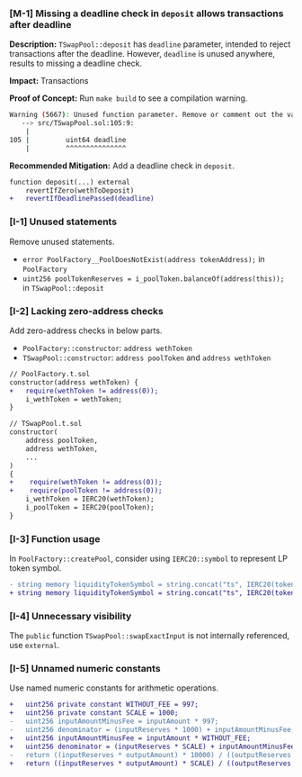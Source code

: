 ### [M-1] Missing a deadline check in `deposit` allows transactions after deadline
**Description:** 
`TSwapPool::deposit` has `deadline` parameter, intended to reject transactions after the deadline. However, `deadline` is unused anywhere, results to missing a deadline check.

**Impact:** 
Transactions 

**Proof of Concept:**
Run `make build` to see a compilation warning.
```bash
Warning (5667): Unused function parameter. Remove or comment out the variable name to silence this warning.
   --> src/TSwapPool.sol:105:9:
    |
105 |         uint64 deadline
    |         ^^^^^^^^^^^^^^^
```

**Recommended Mitigation:** 
Add a deadline check in `deposit`.
```diff
function deposit(...) external
    revertIfZero(wethToDeposit)
+   revertIfDeadlinePassed(deadline)
```


### [I-1] Unused statements
Remove unused statements.
- `error PoolFactory__PoolDoesNotExist(address tokenAddress);` in `PoolFactory`
- `uint256 poolTokenReserves = i_poolToken.balanceOf(address(this));` in `TSwapPool::deposit`

### [I-2] Lacking zero-address checks
Add zero-address checks in below parts.
- `PoolFactory::constructor`: `address wethToken`
- `TSwapPool::constructor`: `address poolToken` and `address wethToken`
```diff
// PoolFactory.t.sol
constructor(address wethToken) {
+   require(wethToken != address(0));    
    i_wethToken = wethToken;
}

// TSwapPool.t.sol
constructor(
    address poolToken,
    address wethToken,
    ...
)
{
+    require(wethToken != address(0));
+    require(poolToken != address(0));
    i_wethToken = IERC20(wethToken);
    i_poolToken = IERC20(poolToken);
}
```

### [I-3] Function usage
In `PoolFactory::createPool`, consider using `IERC20::symbol` to represent LP token symbol.
```diff
- string memory liquidityTokenSymbol = string.concat("ts", IERC20(tokenAddress).name());
+ string memory liquidityTokenSymbol = string.concat("ts", IERC20(tokenAddress).symbol());
```

### [I-4] Unnecessary visibility
The `public` function `TSwapPool::swapExactInput` is not internally referenced, use `external`.

### [I-5] Unnamed numeric constants
Use named numeric constants for arithmetic operations.
```diff
+   uint256 private constant WITHOUT_FEE = 997;
+   uint256 private constant SCALE = 1000;
-   uint256 inputAmountMinusFee = inputAmount * 997;
-   uint256 denominator = (inputReserves * 1000) + inputAmountMinusFee;
+   uint256 inputAmountMinusFee = inputAmount * WITHOUT_FEE;
+   uint256 denominator = (inputReserves * SCALE) + inputAmountMinusFee;
-   return ((inputReserves * outputAmount) * 10000) / ((outputReserves - outputAmount) * 997);
+   return ((inputReserves * outputAmount) * SCALE) / ((outputReserves - outputAmount) * WITHOUT_FEE);

```
